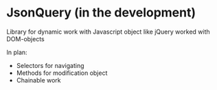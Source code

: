 JsonQuery (in the development)
=============

Library for dynamic work with Javascript object like jQuery worked with DOM-objects

In plan:
* Selectors for navigating
* Methods for modification object
* Chainable work